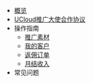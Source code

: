 <!-- 请勿添加产品标题，标题行将由系统自动增加，名称将于您申请邮件提供的仓库名称一致 -->

* [概览](/仓库名称/README.md)
* [UCloud推广大使合作协议](contract.md)
* 操作指南
   * [推广素材](material.md)
   * [我的客户](myclient.md)
   * [返佣订单](order.md)
   * [月结收入](income.md)
* 常见问题
